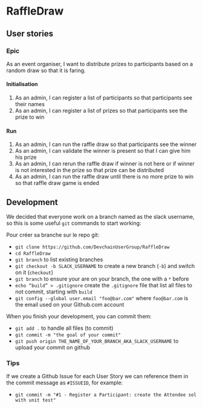 # RaffleDraw
## User stories
### Epic
As an event organiser, I want to distribute prizes to participants based on a random draw so that it is faring.

#### Initialisation
1. As an admin, I can register a list of participants so that participants see their names
2. As an admin, I can register a list of prizes so that participants see the prize to win

#### Run
1. As an admin, I can run the raffle draw so that participants see the winner
2. As an admin, I can validate the winner is present so that I can give him his prize
3. As an admin, I can rerun the raffle draw if winner is not here or if winner is not interested in the prize so that prize can be distributed
4. As an admin, I can run the raffle draw until there is no more prize to win so that raffle draw game is ended

## Development

We decided that everyone work on a branch named as the slack username, so this is some useful `git` commands to start working:

Pour créer sa branche sur le repo git:

- `git clone https://github.com/DevchainUserGroup/RaffleDraw`
- `cd RaffleDraw`
- `git branch` to list existing branches
- `git checkout -b SLACK_USERNAME` to create a new branch (`-b`) and switch on it (`checkout`)
- `git branch` to ensure your are on your branch, the one with a `*` before
- `echo “build” > .gitignore` create the `.gitignore` file that list all files to not commit, starting with `build`
- `git config --global user.email "foo@bar.com"` where `foo@bar.com` is the email used on your Github.com account

When you finish your development, you can commit them:

- `git add .` to handle all files (to commit)
- `git commit -m "the goal of your commit"`
- `git push origin THE_NAME_OF_YOUR_BRANCH_AKA_SLACK_USERNAME` to upload your commit on github

### Tips

If we create a Github Issue for each User Story we can reference them in the commit message as `#ISSUEID`, for example:

- `git commit -m "#1 - Register a Participant: create the Attendee sol with unit test"`
